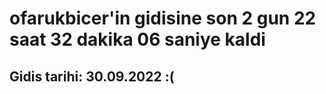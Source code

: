 # ofarukbicer'in gidisine son 2 gun 22 saat 32 dakika 06 saniye kaldi

## Gidis tarihi: 30.09.2022 :(